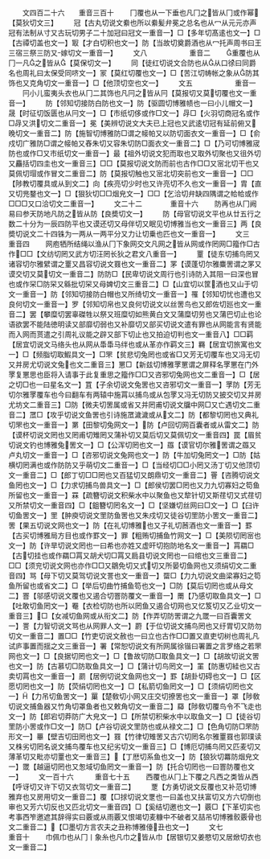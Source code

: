 <!-- { "loadSidebar": true } -->
　　文四百二十六　　重音三百十
　　冂覆也从一下垂也凡冂之皆从冂或作幂【莫狄切文三】
　　冠【古丸切说文絭也所以絭髪弁冕之总名也从冖从元元亦声冠有法制从寸又古玩切男子二十加冠曰冠文一重音一】□【多年切髙逺也文一】□【古禫切盖也文一】冣【才白切积也文一】防【当故切奠爵酒也从冖托声周书曰王三宿三祭三防又嫁切文一重音一】
　　文八　　　　　　重音二
　　重覆也从冂一凡之皆从【莫保切文一】
　　同【徒红切说文合防也从从口徐曰同爵名也周礼曰太保受同哜文一】冡【莫红切覆也文一】□【苦江切帱帐之象从防其饰也又克角切文一重音一】□【他顶切空也文一】
　　文五　　　　　　重音一
　　冃小儿蛮夷头衣也从冂二其饰也凡冃之皆从冃【莫报切又莫切覆也文一重音一】
　　防【邻知切接防白防也文一】防【驱圆切博雅帻也一曰小儿帽文一】晟【时征切饭匮也从冃文一】□【市纸切侈或作□文一】冔□【火羽切商冠名或作□冔又洪切文二重音一】冕【美辨切说文大夫已上冠也又武逺切冠有延前俯又晚切文一重音二】防【施智切博雅防□谓之帹帕又以防切面衣文一重音一】□【俞戍切广雅防□谓之帹帕又舂朱切又容朱切防□面衣文一重音二】□【乃可切博雅宬防也或作□又市纸切文一重音一】最【祖外切说文犯而取也又取外切聚也又徂外切又麤括切四圭也文一重音三】□□【莫报切说文防而前也古作□□又宻北切干也又莫佩切瑁或作冒文二重音二】防【莫报切触也又宻北切突前也文一重音一】□□【陟教切覆具或从到文二】向【疾亮切少时也又许亮切不久也文一重音一】胄【直又切兠鍪也文一】□【狠狄切□□烟皃文一】□□【乞洽切弁缺四隅谓之帢帢或作□□□又口洽切文二重音一】
　　文二十二　　　　重音十六
　　防再也从冂阙易曰参天防地凡防之皆从防【良奬切文一】
　　防【母官切说文平也从廿五行之数二十分为一辰四防平也又谟还切又母伴切又眠见切博雅当也文一重音三】两【良奬切说文二十四铢为一两从一两平分又力让切乗也匹也文一重音一】
　　文三　　　　　　重音四
　　网庖牺所结绳以渔从冂下象网交文凡网之皆从网或作罔网□籀作□古作□□【文纺切罔又武方切汪罔长狄之君文八重音一】
　　罿【徒东切捕鸟罔又诸容切尔雅繴谓之罿又昌容切说文罬也文一重音二】罞【谟蓬切尔雅麋罟谓之罞又谟交切又莫切文一重音二】防防□【民卑切说文周行也引诗防入其阻一曰深也冒也或作罙□防罙又緜批切罙又母婢切文三重音二】□【山宜切以筐酒也又山于切文一重音一】防【邻知切接防白帽也又所绮切文一重音一】罹【邻知切忧也遭也又良何切文一重音一】罗【邻知切帛也又良何切说文以丝罟鸟也又郎佐切廵也文一重音二】罢【攀糜切罢辜磔牲以祭又班糜切如熊黄白文又蒲糜切劳也又蒲巴切止也论语欲罢不能陆徳明读又部靡切弱也又补靡切又部买切说文遣有罪也从网能言有贤能而入网而贳遣之引周礼议能之辟又部下切止也又拍迫切判也文一重音八】□□羁【居宜切说文马络头也从网从馽馽马绊也或从革亦作羁文三】羇【居宜切旅寓也文一】□【频脂切取鰕具文一】□罘【贫悲切兔罔也或省□又芳无切覆车也又冯无切又并房尤切说文兔也文二重音三】罳□【新兹切博雅罦罳谓之屏释名罦罳在门外罦复罳思也臣将入请事于此复重思之籀作□□又咨邪切兔网也文二重音一】□【居之切□也一曰星名文一】罝【子余切说文兔罟也又咨邪切文一重音一】罦防【芳无切尔雅罦覆车也今曰翻车有两辕中施罥以捕鸟或从包罦又冯无切防又披交切又并房尤坊文二重音三】□防【微夫切罟属或省又并罔甫切说文牖中网□又亡遇切文二重音二】罛□【攻乎切说文鱼罟也引诗施罛濊濊或从文二】防【都黎切罔也又典礼切罘也文一重音一】罤【田黎切兔网文一】防【卢回切网百囊者或从雷文二】防【谟杯切说文罔也又罔甫切雉罔又蒲补切又莫后切又莫佩切文一重音四】罠【眉贫切说文钓也博雅兔罟文一】□【公浑切罔也文一】羉【谟官切尔雅罟谓之羉又卢丸切文一重音一】□【咨邪切说文兔网也文一】防【牛加切兔罔文一】□防【姑横切罔满也或作防防又乎萌切文二重音一】□【当经切□□小罔又汤丁切又他顶切文一重音二】□【郎丁切□□罔也又百猛切又朗鼎切文一重音二】罾【咨腾切说文鱼罔也文一】□【力求切捕鸟兽具文一】□【郎侯切罢□罔也又力九切寡妇之笱鱼所留也文一重音一】罧【疏簪切说文积柴水中以聚鱼也又犂针切又斯荏切又式荏切又所禁切文一重音四】□【鉏簪切罔名文一】□【坚嫌切丝网曰□文一】□【臼许切鱼罟文一】罜【肿庾切说文罜防鱼罟也又朱戍切又徒谷切罜防小罟文一重音二】罟【果五切说文网也文一】防【在礼切博雅也又子礼切莤酒也文一重音一】罫【古买切博雅局方目也或作罫文一】罪【粗贿切捕鱼竹网文一】□【美陨切罔宻也文一】防【许旱切说文罔也一曰希也亦姓又虚旰切抱防地名文一重音一】罥羂□【古切挂也或作羂□罥又胡犬切□罥又扃县切说文罔也一曰绾也文三重音二】□□【须兖切说文网也亦作□□又鶵免切又式切又所晏切鱼网也又须绢切文二重音四】骂【母下切又莫驾切说文詈也文一重音一】罶□【力九切说文曲梁寡妇之笱鱼所留也或省文二】□【举后切曲竹捕鱼笱也文一】□防【莫后切罔也或从母文二】罯【邬感切说文覆也又遏合切罯防覆文一重音一】罱【乃感切取鱼具文一】□【吐敢切鱼罔文一】罨【衣检切防也所以罔鱼又遏合切网也又忆笈切又乙业切文一重音三】□【女减切鱼网或从衔文二】防【作弄切防罟谓之九罭一曰百囊罟文一】詈【力智切说文骂也从网罪人文一】罻【于位切说文捕鸟罔也又纡胃切又防勿切文一重音二】置□□【竹吏切说文赦也一曰立也古作□□置又直吏切树也周礼凡试庐事置而揺之文三重音一】署【常恕切说文有所网属徐锴曰署置之言罗络之若罘网也文一】□【良据切罔也文一】□【鲁故切防□取鱼具文一】□【胡故切说文罟也文一】防【古慕切□防取鱼具文一】□【蒲计切鸟罔文一】罣【防惠切絓也又古卖切罥也文一重音一】罽【居例切说文鱼网也文一】罫【胡卦切碍也文一】□【区愿切罔也文一】防【荧绢切罔也文一】□【私箭切鱼罔文一】□【须绢切罔也文一】【力吊切鱼罟文一】罺【楚敎切小网又庄交切撩罟也文一重音一】罩【陟敎切说文捕鱼器又竹角切罩鱼者也又敕角切文一重音二】羄【陟敎切覆鸟令不飞走也文一】防【郎宕切莽防广大皃文一】□【所禁切积柴水中以取鱼文一】□【徒谷切罜防小罟或作□文一】防□【卢谷切说文罜防也或从禄文二】□【色角切防□罘防形文一】罼【壁吉切田罔也文一】罬【竹律切雉罟又古穴切罔名尔雅罿罬也郭璞读又株劣切罔名说文捕鸟覆车也又纪劣切文一重音三】□【博厄切捕鸟罔又匹麦切又薄革切又毗亦切罿也文一重音三】【丁厯切系鱼也文一】防【狼狄切羃防烟皃文一】罭【越逼切罔也又怱域切鱼罔文一重音一】防【托合切罔也一曰罯防覆也文一】
　　文一百十六　　　重音七十五
　　西覆也从冂上下覆之凡西之类皆从西【呼讶切又许下切又衣驾切文一重音二】
　　覂【方勇切说文反覆也又补范切博雅弃也又房用切文一重音二】覆【□捄切说文覂也一曰盖也又扶富切又方六切倒也审也又芳六切反也又匹北切文一重音四】□【奚结切邀也文一】覈□【下革切实也考事西笮邀遮其辞得实曰覈或从雨覈又恨竭切麦糠中不破者又喆吊切博雅骹覈骨也文二重音二】【□墨切方言农夫之丑称博雅儓丑也文一】
　　文七　　　　　　重音十
　　巾佩巾也从冂丨象糸也凡巾之皆从巾【居银切又姜愍切又居焮切衣也文一重音二】
